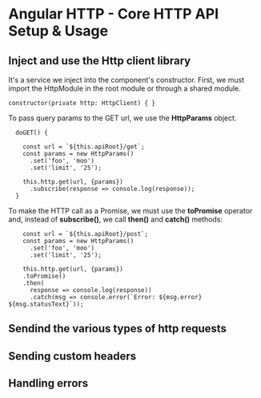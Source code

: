 # Angular HTTP - Core HTTP API Setup & Usage

## Inject and use the Http client library
It's a service we inject into the component's constructor. First, we must import the HttpModule in the root module or through a shared module.
```
constructor(private http: HttpClient) { }
```

To pass query params to the GET url, we use the **HttpParams** object.
```
  doGET() {
    
    const url = `${this.apiRoot}/get`;
    const params = new HttpParams()
      .set('foo', 'moo')
      .set('limit', '25');

    this.http.get(url, {params})
      .subscribe(response => console.log(response));
  }
```

To make the HTTP call as a Promise, we must use the **toPromise** operator and, instead of **subscribe()**, we call **then()** and **catch()** methods:
```
    const url = `${this.apiRoot}/post`;
    const params = new HttpParams()
      .set('foo', 'moo')
      .set('limit', '25');

    this.http.get(url, {params})
    .toPromise()
    .then(
      response => console.log(response))
      .catch(msg => console.error(`Error: ${msg.error} ${msg.statusText}`));
```

## Sendind the various types of http requests

## Sending custom headers

## Handling errors


